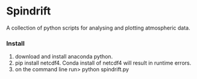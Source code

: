 # Spindrift
A collection of python scripts for analysing and plotting atmospheric data.

### Install
1. download and install anaconda python.
2. pip install netcdf4.  Conda install of netcdf4 will result in runtime errors.
3. on the command line run> python spindrift.py
